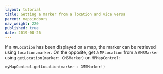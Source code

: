 ```yaml
---
layout: tutorial
title: Getting a marker from a location and vice versa
parent: mapsindoors
nav_weight: 220
published: true
date: 2019-08-26
---
```


If a `MPLocation` has been displayed on a map, the marker can be retrieved using `location.marker`. On the opposite, get a `MPLocation` from a `GMSMarker` using `getLocation(marker: GMSMarker)` on `MPMapControl`:

```swift
myMapControl.getLocation(marker : GMSMarker!)
```
